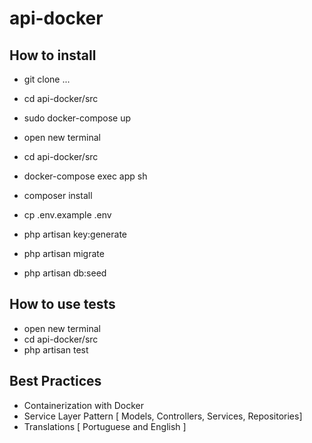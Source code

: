 # api-docker 
  
## How to install

- git clone ...
- cd api-docker/src
- sudo docker-compose up

- open new terminal
- cd api-docker/src
- docker-compose exec app sh
- composer install 
- cp .env.example .env
- php artisan key:generate
- php artisan migrate
- php artisan db:seed


## How to use tests

- open new terminal
- cd api-docker/src
- php artisan test

## Best Practices

- Containerization with Docker
- Service Layer Pattern [  Models, Controllers, Services, Repositories]
- Translations [ Portuguese and English ]
